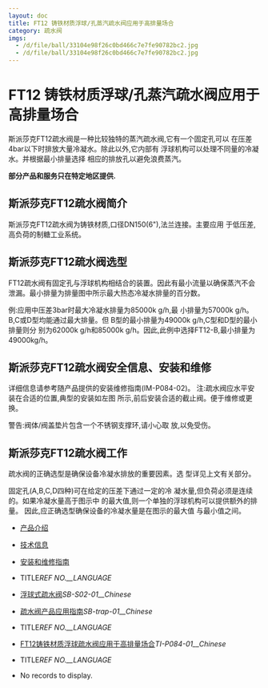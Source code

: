 ```yaml
---
layout: doc
title: FT12 铸铁材质浮球/孔蒸汽疏水阀应用于高排量场合
category: 疏水阀
imgs:
  - /d/file/ball/33104e98f26c0bd466c7e7fe90782bc2.jpg
  - /d/file/ball/33104e98f26c0bd466c7e7fe90782bc2.jpg
---
```


# FT12 铸铁材质浮球/孔蒸汽疏水阀应用于高排量场合

斯派莎克FT12疏水阀是一种比较独特的蒸汽疏水阀,它有一个固定孔可以 在压差4bar以下时排放大量冷凝水。除此以外,它内部有 浮球机构可以处理不同量的冷凝水。并根据最小排量选择 相应的排放孔以避免浪费蒸汽。

**部分产品和服务只在特定地区提供.**

## 斯派莎克FT12疏水阀简介

斯派莎克FT12疏水阀为铸铁材质,口径DN150(6"),法兰连接。主要应用 于低压差,高负荷的制糖工业系统。

## 斯派莎克FT12疏水阀选型

FT12疏水阀有固定孔与浮球机构相结合的装置。因此有最小流量以确保蒸汽不会泄漏。最小排量为排量图中所示最大热态冷凝水排量的百分数。

例:应用中压差3bar时最大冷凝水排量为85000k g/h,最 小排量为57000k g/h。B,C或D型均能通过最大排量。但 B型的最小排量为49000k g/h,C型和D型的最小排量则分 别为62000k g/h和85000k g/h。因此,此例中选择FT12-B,最小排量为49000kg/h。

## 斯派莎克FT12疏水阀安全信息、安装和维修

详细信息请参考随产品提供的安装维修指南(IM-P084-02)。 注:疏水阀应水平安装在合适的位置,典型的安装如左图 所示,前后安装合适的截止阀。便于维修或更换。

警告:阀体/阀盖垫片包含一个不锈钢支撑环,请小心取 放,以免受伤。

## 斯派莎克FT12疏水阀工作

疏水阀的正确选型是确保设备冷凝水排放的重要因素。选 型详见上文有关部分。

固定孔(A,B,C,D四种)可在给定的压差下通过一定的冷 凝水量,但负荷必须是连续的。如果冷凝水量高于图示中 的最大值,则一个单独的浮球机构可以提供额外的排量。 因此,应正确选型确保设备的冷凝水量是在图示的最大值 与最小值之间。

- [产品介绍](<javascript:navactive(1);>)
- [技术信息](<javascript:navactive(2);>)
- [安装和维修指南](<javascript:navactive(3);>)

- TITLE*REF NO.\_\_LANGUAGE*
- [浮球式疏水阀](/d/pdf/SB-S02-01-浮球式疏水阀.pdf)_SB-S02-01\_\_Chinese_
- [疏水阀产品应用指南](/d/pdf/SB-trap-01-疏水阀产品应用指南.pdf)_SB-trap-01\_\_Chinese_

- TITLE*REF NO.\_\_LANGUAGE*
- [FT12铸铁材质浮球疏水阀应用于高排量场合](/d/pdf/ti-p084-01-FT12铸铁材质浮球或孔蒸汽疏水阀应用于高排量场合.pdf)_TI-P084-01\_\_Chinese_

- TITLE*REF NO.\_\_LANGUAGE*
- No records to display.
